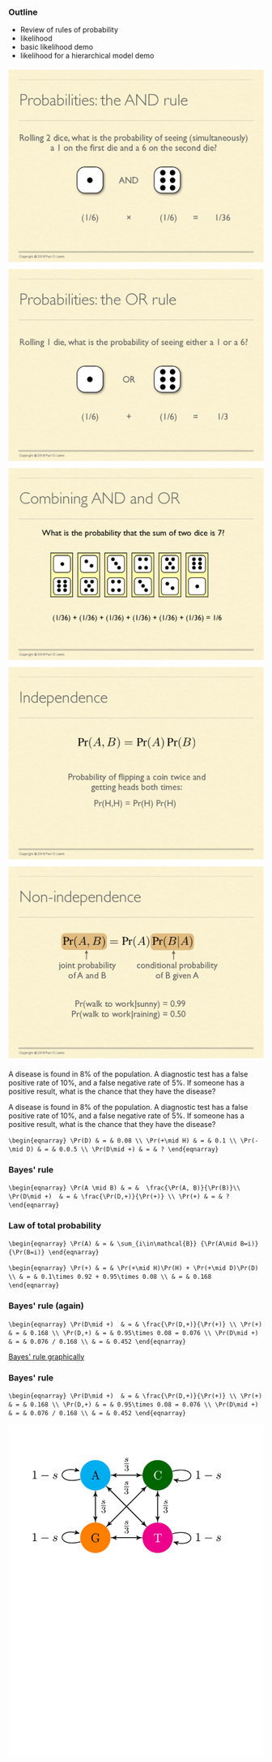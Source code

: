 ### Outline

  * Review of rules of probability
  * likelihood
  * basic likelihood demo
  * likelihood for a hierarchical model demo



<img src="images/by-paul-lewis/pol-probability-0.png"/>



<img src="images/by-paul-lewis/pol-probability-1.png"/>



<img src="images/by-paul-lewis/pol-probability-2.png"/>



<img src="images/by-paul-lewis/pol-probability-3.png"/>



<img src="images/by-paul-lewis/pol-probability-4.png"/>



A disease is found in 8% of the population.
A diagnostic test has a false positive rate of 10%, and
a false negative rate of 5%.
If someone has a positive result, what is the chance that they have the disease?



A disease is found in 8% of the population.
A diagnostic test has a false positive rate of 10%, and
a false negative rate of 5%.
If someone has a positive result, what is the chance that they have the disease?

`\begin{eqnarray}
\Pr(D) & = & 0.08 \\
\Pr(+\mid H) & = & 0.1 \\
\Pr(-\mid D) & = & 0.0.5 \\
\Pr(D\mid +) & = & ?
\end{eqnarray}`




### Bayes' rule
`\begin{eqnarray}
\Pr(A \mid B) & = &  \frac{\Pr(A, B)}{\Pr(B)}\\
\Pr(D\mid +)  & = & \frac{\Pr(D,+)}{\Pr(+)} \\
\Pr(+) & = & ?
\end{eqnarray}`




### Law of total probability
`\begin{eqnarray}
\Pr(A) & = & \sum_{i\in\mathcal{B}} {\Pr(A\mid B=i)}{\Pr(B=i)}
\end{eqnarray}`

`\begin{eqnarray}
\Pr(+) & = & \Pr(+\mid H)\Pr(H) + \Pr(+\mid D)\Pr(D) \\
& = & 0.1\times 0.92 + 0.95\times 0.08 \\
& = & 0.168
\end{eqnarray}`




### Bayes' rule (again)
`\begin{eqnarray}
\Pr(D\mid +)  & = & \frac{\Pr(D,+)}{\Pr(+)} \\
\Pr(+) & = & 0.168 \\
\Pr(D,+) & = & 0.95\times 0.08 = 0.076 \\
\Pr(D\mid +)  & = & 0.076 / 0.168 \\
& = & 0.452
\end{eqnarray}`




<a href="./bayesgraph.html" target="_blank">Bayes' rule graphically</a>




### Bayes' rule
`\begin{eqnarray}
\Pr(D\mid +)  & = & \frac{\Pr(D,+)}{\Pr(+)} \\
\Pr(+) & = & 0.168 \\
\Pr(D,+) & = & 0.95\times 0.08 = 0.076 \\
\Pr(D\mid +)  & = & 0.076 / 0.168 \\
& = & 0.452
\end{eqnarray}`





<img src="images/dtdsmarkov.png"/>

